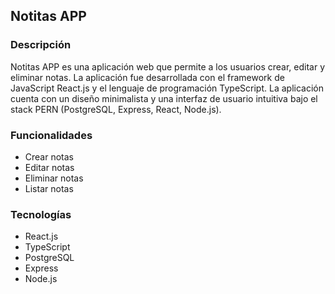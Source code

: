 ## Notitas APP

### Descripción
Notitas APP es una aplicación web que permite a los usuarios crear, editar y eliminar notas. La aplicación fue desarrollada con el framework de JavaScript React.js y el lenguaje de programación TypeScript. La aplicación cuenta con un diseño minimalista y una interfaz de usuario intuitiva bajo el stack PERN (PostgreSQL, Express, React, Node.js).

### Funcionalidades
- Crear notas
- Editar notas
- Eliminar notas
- Listar notas

### Tecnologías
- React.js
- TypeScript
- PostgreSQL
- Express
- Node.js
